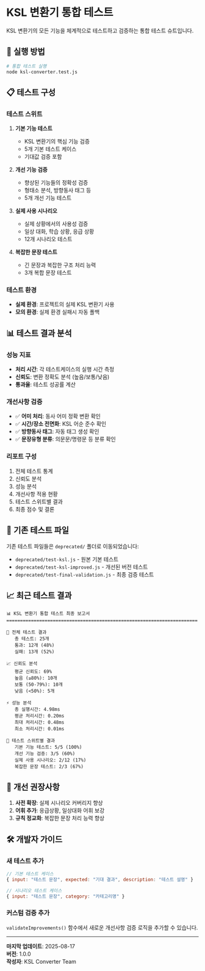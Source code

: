 # KSL 변환기 통합 테스트

KSL 변환기의 모든 기능을 체계적으로 테스트하고 검증하는 통합 테스트 슈트입니다.

## 🚀 실행 방법

```bash
# 통합 테스트 실행
node ksl-converter.test.js
```

## 📋 테스트 구성

### 테스트 스위트

1. **기본 기능 테스트**
   - KSL 변환기의 핵심 기능 검증
   - 5개 기본 테스트 케이스
   - 기대값 검증 포함

2. **개선 기능 검증**
   - 향상된 기능들의 정확성 검증
   - 형태소 분석, 방향동사 태그 등
   - 5개 개선 기능 테스트

3. **실제 사용 시나리오**
   - 실제 상황에서의 사용성 검증
   - 일상 대화, 학습 상황, 응급 상황
   - 12개 시나리오 테스트

4. **복잡한 문장 테스트**
   - 긴 문장과 복잡한 구조 처리 능력
   - 3개 복합 문장 테스트

### 테스트 환경

- **실제 환경**: 프로젝트의 실제 KSL 변환기 사용
- **모의 환경**: 실제 환경 실패시 자동 폴백

## 📊 테스트 결과 분석

### 성능 지표
- **처리 시간**: 각 테스트케이스의 실행 시간 측정
- **신뢰도**: 변환 정확도 분석 (높음/보통/낮음)
- **통과율**: 테스트 성공률 계산

### 개선사항 검증
- ✅ **어미 처리**: 동사 어미 정확 변환 확인
- ✅ **시간/장소 전면화**: KSL 어순 준수 확인
- ✅ **방향동사 태그**: 자동 태그 생성 확인
- ✅ **문장유형 분류**: 의문문/명령문 등 분류 확인

### 리포트 구성
1. 전체 테스트 통계
2. 신뢰도 분석
3. 성능 분석
4. 개선사항 적용 현황
5. 테스트 스위트별 결과
6. 최종 점수 및 결론

## 🔧 기존 테스트 파일

기존 테스트 파일들은 `deprecated/` 폴더로 이동되었습니다:

- `deprecated/test-ksl.js` - 원본 기본 테스트
- `deprecated/test-ksl-improved.js` - 개선된 버전 테스트
- `deprecated/test-final-validation.js` - 최종 검증 테스트

## 📈 최근 테스트 결과

```
📊 KSL 변환기 통합 테스트 최종 보고서
======================================================================

🎯 전체 테스트 결과
   총 테스트: 25개
   통과: 12개 (48%)
   실패: 13개 (52%)

📈 신뢰도 분석
   평균 신뢰도: 69%
   높음 (≥80%): 10개
   보통 (50-79%): 10개
   낮음 (<50%): 5개

⚡ 성능 분석
   총 실행시간: 4.98ms
   평균 처리시간: 0.20ms
   최대 처리시간: 0.48ms
   최소 처리시간: 0.01ms

📁 테스트 스위트별 결과
   기본 기능 테스트: 5/5 (100%)
   개선 기능 검증: 3/5 (60%)
   실제 사용 시나리오: 2/12 (17%)
   복잡한 문장 테스트: 2/3 (67%)
```

## 🎯 개선 권장사항

1. **사전 확장**: 실제 시나리오 커버리지 향상
2. **어휘 추가**: 응급상황, 일상대화 어휘 보강
3. **규칙 정교화**: 복잡한 문장 처리 능력 향상

## 🛠️ 개발자 가이드

### 새 테스트 추가

```javascript
// 기본 테스트 케이스
{ input: "테스트 문장", expected: "기대 결과", description: "테스트 설명" }

// 시나리오 테스트 케이스
{ input: "테스트 문장", category: "카테고리명" }
```

### 커스텀 검증 추가

`validateImprovements()` 함수에서 새로운 개선사항 검증 로직을 추가할 수 있습니다.

---

**마지막 업데이트**: 2025-08-17  
**버전**: 1.0.0  
**작성자**: KSL Converter Team
